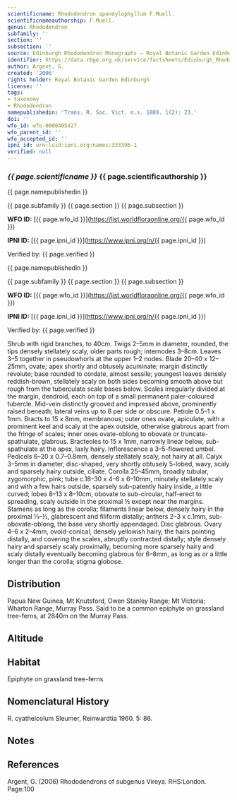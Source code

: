 ```yaml
---
scientificname: Rhododendron spondylophyllum F.Muell.
scientificnameauthorship: F.Muell.
genus: Rhododendron
subfamily: ''
section: ''
subsection: ''
source: Edinburgh Rhododendron Monographs – Royal Botanic Garden Edinburgh
identifier: https://data.rbge.org.uk/service/factsheets/Edinburgh_Rhododendron_Monographs.xhtml
author: Argent, G.
created: '2006'
rights holder: Royal Botanic Garden Edinburgh
license: ''
tags:
- taxonomy
- Rhododendron
namepublishedin: 'Trans. R. Soc. Vict. n.s. 1889. 1(2): 23.'
doi: ''
wfo_id: wfo-0000405427
wfo_parent_id: ''
wfo_accepted_id: ''
ipni_id: urn:lsid:ipni.org:names:333396-1
verified: null
---
```

### _{{ page.scientificname }}_ {{ page.scientificauthorship }}
 {{ page.namepublishedin }}

{{ page.subfamily }} {{ page.section }} {{ page.subsection }}

**WFO ID:** [{{ page.wfo_id }}](https://list.worldfloraonline.org/{{ page.wfo_id }})

**IPNI ID:** [{{ page.ipni_id }}](https://www.ipni.org/n/{{ page.ipni_id }})

Verified by: {{ page.verified }}

 {{ page.namepublishedin }}

{{ page.subfamily }} {{ page.section }} {{ page.subsection }}

**WFO ID:** [{{ page.wfo_id }}](https://list.worldfloraonline.org/{{ page.wfo_id }})

**IPNI ID:** [{{ page.ipni_id }}](https://www.ipni.org/n/{{ page.ipni_id }})

Verified by: {{ page.verified }}



Shrub with rigid branches, to 40cm. Twigs 2–5mm in diameter, rounded, the tips densely stellately scaly, older parts rough; internodes 3–8cm. Leaves 3–5 together in pseudowhorls at the upper 1–2 nodes. Blade 20–40 x 12–25mm, ovate; apex shortly and obtusely acuminate; margin distinctly revolute; base rounded to cordate, almost sessile; youngest leaves densely reddish-brown, stellately scaly on both sides becoming smooth above but rough from the tuberculate scale bases below. Scales irregularly divided at the margin, dendroid, each on top of a small permanent paler-coloured tubercle. Mid-vein distinctly grooved and impressed above, prominently raised beneath; lateral veins up to 6 per side or obscure. Petiole 0.5–1 x 1mm. Bracts to 15 x 8mm, membranous; outer ones ovate, apiculate, with a prominent keel and scaly at the apex outside, otherwise glabrous apart from the fringe of scales; inner ones ovate-oblong to obovate or truncate-spathulate, glabrous. Bracteoles to 15 x 1mm, narrowly linear below, sub-spathulate at the apex, laxly hairy. Inflorescence a 3–5-flowered umbel. Pedicels 6–20 x 0.7–0.8mm, densely stellately scaly, not hairy at all. Calyx 3–5mm in diameter, disc-shaped, very shortly obtusely 5-lobed, wavy, scaly and sparsely hairy outside, ciliate. Corolla 25–45mm, broadly tubular, zygomorphic, pink; tube c.18–30 x 4–6 x 6–10mm, minutely stellately scaly and with a few hairs outside, sparsely sub-patently hairy inside, a little curved; lobes 8–13 x 8–10cm, obovate to sub-circular, half-erect to spreading, scaly outside in the proximal ½ except near the margins. Stamens as long as the corolla; filaments linear below, densely hairy in the proximal 1⁄3–½, glabrescent and filiform distally; anthers 2–3 x c.1mm, sub-obovate-oblong, the base very shortly appendaged. Disc glabrous. Ovary 4–6 x 2–4mm, ovoid-conical, densely yellowish hairy, the hairs pointing distally, and covering the scales, abruptly contracted distally; style densely hairy and sparsely scaly proximally, becoming more sparsely hairy and scaly distally eventually becoming glabrous for 6–8mm, as long as or a little longer than the corolla; stigma globose.

## Distribution
Papua New Guinea, Mt Knutsford, Owen Stanley Range; Mt Victoria; Wharton Range, Murray Pass. Said to be a common epiphyte on grassland tree-ferns, at 2840m on the Murray Pass.

## Altitude


## Habitat
Epiphyte on grassland tree-ferns

## Nomenclatural History
R. cyatheicolum Sleumer, Reinwardtia 1960. 5: 86.
                       
## Notes


## References

Argent, G. (2006) Rhododendrons of subgenus Vireya. RHS:London. Page:100
